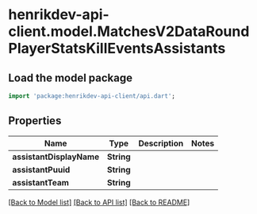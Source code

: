 # henrikdev-api-client.model.MatchesV2DataRoundPlayerStatsKillEventsAssistants

## Load the model package
```dart
import 'package:henrikdev-api-client/api.dart';
```

## Properties
Name | Type | Description | Notes
------------ | ------------- | ------------- | -------------
**assistantDisplayName** | **String** |  | 
**assistantPuuid** | **String** |  | 
**assistantTeam** | **String** |  | 

[[Back to Model list]](../README.md#documentation-for-models) [[Back to API list]](../README.md#documentation-for-api-endpoints) [[Back to README]](../README.md)


